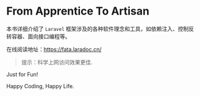 # From Apprentice To Artisan

本书详细介绍了 `Laravel` 框架涉及的各种软件理念和工具，如依赖注入、控制反转容器、面向接口编程等。

在线阅读地址：https://fata.laradoc.cn/

> 提示：科学上网访问效果更佳.

Just for Fun! 

Happy Coding, Happy Life.
